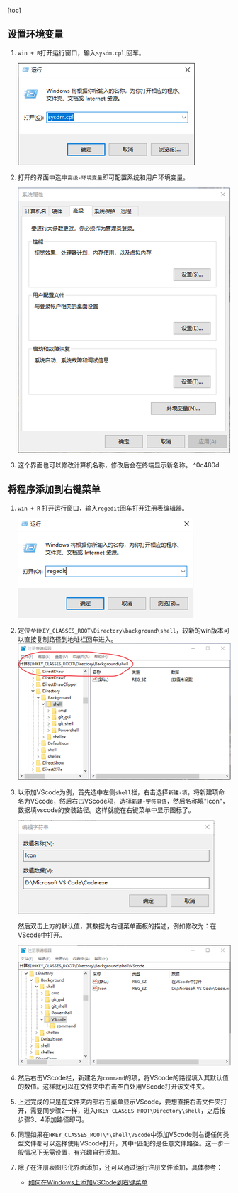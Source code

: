 [toc]

## 设置环境变量

1. `win + R`打开运行窗口，输入`sysdm.cpl`,回车。
   
   ![运行窗口](./images/sysdm-cpl.png)

2. 打开的界面中选中`高级-环境变量`即可配置系统和用户环境变量。
   
    ![环境变量](./images/sysdm-cpl2.png)

3. 这个界面也可以修改计算机名称，修改后会在终端显示新名称。 ^0c480d

## 将程序添加到右键菜单

1. `win + R` 打开运行窗口，输入`regedit`回车打开注册表编辑器。

    ![regedit](./images/regedit.png)

2. 定位至`HKEY_CLASSES_ROOT\Directory\background\shell`，较新的win版本可以直接复制路径到地址栏回车进入。
   ![regedit界面](./images/regedit-edit.png)

3. 以添加VScode为例，首先选中左侧`shell`栏，右击选择`新建-项`，将新建项命名为VScode，然后右击VScode项，选择`新建-字符串值`，然后名称填"Icon"，数据填vscode的安装路径。这样就能在右键菜单中显示图标了。
   
   ![](./images/add-vscode-icon.png)

    然后双击上方的默认值，其数据为右键菜单面板的描述，例如修改为：在VScode中打开。

    ![添加完成vscode](./images/add-vscode-to-regedit.png)

4. 然后右击VScode栏，新建名为`command`的项，将VScode的路径填入其默认值的数值。这样就可以在文件夹中右击空白处用VScode打开该文件夹。

5. 上述完成的只是在文件夹内部右击菜单显示VScode，要想直接右击文件夹打开，需要同步骤2一样，进入`HKEY_CLASSES_ROOT\Directory\shell`，之后按步骤3、4添加路径即可。

6. 同理如果在`HKEY_CLASSES_ROOT\*\shell\VScode`中添加VScode则右键任何类型文件都可以选择使用VScode打开，其中`*`匹配的是任意文件路径。这一步一般情况下无需设置，有兴趣自行添加。

7. 除了在注册表图形化界面添加，还可以通过运行注册文件添加，具体参考：

    - [如何在Windows上添加VSCode到右键菜单](https://github.com/zhirui1994/zhirui1994.github.io/issues/26)